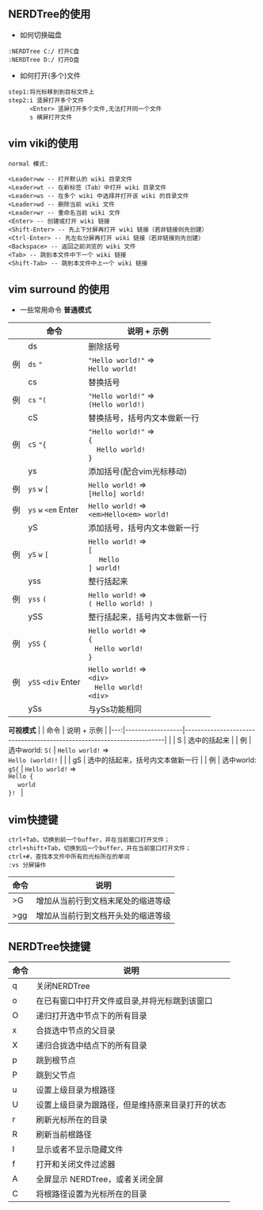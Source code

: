 ## NERDTree的使用
- 如何切换磁盘
```
:NERDTree C:/ 打开C盘
:NERDTree D:/ 打开D盘
```
- 如何打开(多个)文件
```
step1:将光标移到到目标文件上
step2:i 竖屏打开多个文件
      <Enter> 竖屏打开多个文件,无法打开同一个文件
      s 横屏打开文件
```

## vim viki的使用
```
normal 模式:

<Leader>ww -- 打开默认的 wiki 目录文件
<Leader>wt -- 在新标签（Tab）中打开 wiki 目录文件
<Leader>ws -- 在多个 wiki 中选择并打开该 wiki 的目录文件
<Leader>wd -- 删除当前 wiki 文件
<Leader>wr -- 重命名当前 wiki 文件
<Enter> -- 创建或打开 wiki 链接
<Shift-Enter> -- 先上下分屏再打开 wiki 链接（若非链接则先创建）
<Ctrl-Enter> -- 先左右分屏再打开 wiki 链接（若非链接则先创建）
<Backspace> -- 返回之前浏览的 wiki 文件
<Tab> -- 跳到本文件中下一个 wiki 链接
<Shift-Tab> -- 跳到本文件中上一个 wiki 链接
```
## vim surround 的使用
- 一些常用命令
 **普通模式** 	

|    | 命令                   | 说明 + 示例                                                                          |
|---:|------------------------|--------------------------------------------------------------------------------------|
|    | ds                     | 删除括号                                                                             |
| 例 | `ds` `"`               | `"Hello world!"` =><br> `Hello world!`                                               |
|    | cs                     | 替换括号                                                                             |
| 例 | `cs` `"(`              | `"Hello world!"` =><br> `(Hello world!)`                                             |
|    | cS                     | 替换括号，括号内文本做新一行                                                         |
| 例 | `cS` `"{`              | `"Hello world!"` =><br> `{` <br> &nbsp;&nbsp;&nbsp;&nbsp;`Hello world!` <br> `}`     |
|    | ys                     | 添加括号(配合vim光标移动)                                                            |
| 例 | `ys` `w` `[`           | `Hello world!` =><br> `[Hello] world!`                                               |
| 例 | `ys` `w` `<em` Enter   | `Hello world!` =><br> `<em>Hello<em> world!`                                         |
|    | yS                     | 添加括号，括号内文本做新一行                                                         |
| 例 | `yS` `w` `[`           | `Hello world!` =><br> `[` <br> &nbsp;&nbsp;&nbsp;&nbsp; `Hello` <br> `] world!`      |
|    | yss                    | 整行括起来                                                                           |
| 例 | `yss` `(`              | `Hello world!` =><br> `( Hello world! )`                                             |
|    | ySS                    | 整行括起来，括号内文本做新一行                                                       |
| 例 | `ySS` `{`              | `Hello world!` =><br> `{` <br> &nbsp;&nbsp; `Hello world! ` <br> `}`                 |
| 例 | `ySS` `<div` Enter     | `Hello world!` =><br> `<div>` <br> &nbsp;&nbsp; `Hello world! ` <br> `<div>`         |
|    | ySs                    | 与ySs功能相同                                                                        |

**可视模式** 
|    | 命令             | 说明 + 示例                                                           |
|---:|------------------|-----------------------------------------------------------------------|
|    | S                | 选中的括起来                                                          |
| 例 | 选中world: `S(`  | `Hello world!` =><br> `Hello (world)!`                                |
|    | gS               | 选中的括起来，括号内文本做新一行                                      |
| 例 | 选中world: `gS{` | `Hello world!` =><br> `Hello {` <br> &nbsp;&nbsp; ` world` <br> `}! ` |

## vim快捷键
```
ctrl+Tab，切换到前一个buffer，并在当前窗口打开文件； 
ctrl+shift+Tab，切换到后一个buffer，并在当前窗口打开文件； 
ctrl+#，查找本文件中所有的光标所在的单词
:vs 分屏操作
```
| 命令 | 说明                               |
|------|------------------------------------|
| >G   | 增加从当前行到文档末尾处的缩进等级 |
| >gg  | 增加从当前行到文档开头处的缩进等级 |
## NERDTree快捷键
| 命令 | 说明                                             |
|------|--------------------------------------------------|
| q    | 关闭NERDTree                                     |
| o    | 在已有窗口中打开文件或目录,并将光标跳到该窗口    |
| O    | 递归打开选中节点下的所有目录                     |
| x    | 合拢选中节点的父目录                             |
| X    | 递归合拢选中结点下的所有目录                     |
| p    | 跳到根节点                                       |
| P    | 跳到父节点                                       |
| u    | 设置上级目录为根路径                             |
| U    | 设置上级目录为跟路径，但是维持原来目录打开的状态 |
| r    | 刷新光标所在的目录                               |
| R    | 刷新当前根路径                                   |
| I    | 显示或者不显示隐藏文件                           |
| f    | 打开和关闭文件过滤器                             |
| A    | 全屏显示 NERDTree，或者关闭全屏                  |
| C    | 将根路径设置为光标所在的目录                     |

